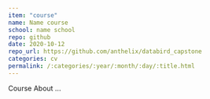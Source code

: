 ```yaml
---
item: "course"
name: Name course
school: name school
repo: github
date: 2020-10-12
repo_url: https://github.com/anthelix/databird_capstone
categories: cv
permalink: /:categories/:year/:month/:day/:title.html
---
```


Course About ...

